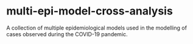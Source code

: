 # multi-epi-model-cross-analysis
A collection of multiple epidemiological models used in the modelling of cases observed during the COVID-19 pandemic.
